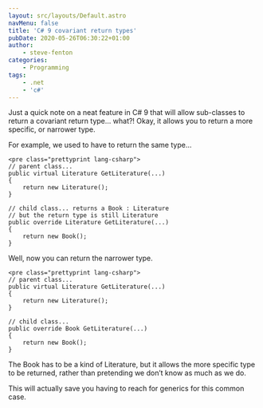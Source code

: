 ```yaml
---
layout: src/layouts/Default.astro
navMenu: false
title: 'C# 9 covariant return types'
pubDate: 2020-05-26T06:30:22+01:00
author:
    - steve-fenton
categories:
    - Programming
tags:
    - .net
    - 'c#'
---
```


Just a quick note on a neat feature in C# 9 that will allow sub-classes to return a covariant return type… what?! Okay, it allows you to return a more specific, or narrower type.

For example, we used to have to return the same type…

```
<pre class="prettyprint lang-csharp">
// parent class...
public virtual Literature GetLiterature(...) 
{
    return new Literature();
}

// child class... returns a Book : Literature
// but the return type is still Literature
public override Literature GetLiterature(...)
{
    return new Book();
}
```
Well, now you can return the narrower type.

```
<pre class="prettyprint lang-csharp">
// parent class...
public virtual Literature GetLiterature(...)
{
    return new Literature();
}

// child class...
public override Book GetLiterature(...)
{
    return new Book();
}
```
The Book has to be a kind of Literature, but it allows the more specific type to be returned, rather than pretending we don’t know as much as we do.

This will actually save you having to reach for generics for this common case.